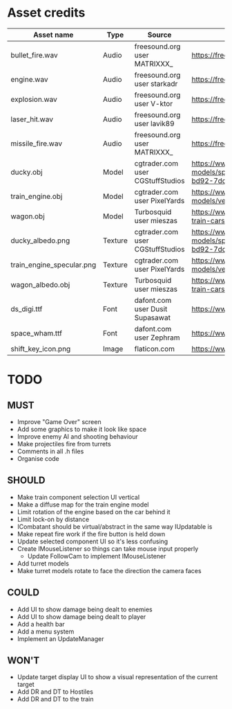 # Asset credits

| Asset name                | Type      | Source                            | Link                                                                                                  |
|---------------------------|-----------|-----------------------------------|-------------------------------------------------------------------------------------------------------|
| bullet_fire.wav           | Audio     | freesound.org user MATRIXXX_      | https://freesound.org/people/MATRIXXX_/sounds/414885/                                                 |
| engine.wav                | Audio     | freesound.org user starkadr       | https://freesound.org/people/Starkadr/sounds/641194/                                                  |
| explosion.wav             | Audio     | freesound.org user V-ktor         | https://freesound.org/people/V-ktor/sounds/435413/                                                    |
| laser_hit.wav             | Audio     | freesound.org user lavik89        | https://freesound.org/people/lavik89/sounds/168984/                                                   |
| missile_fire.wav          | Audio     | freesound.org user MATRIXXX_      | https://freesound.org/people/MATRIXXX_/sounds/441373/                                                 |
| ducky.obj                 | Model     | cgtrader.com user CGStuffStudios  | https://www.cgtrader.com/free-3d-models/sports/toy/rubber-duck-b31f3585-0347-4532-bd92-7ddea6107d0d   |
| train_engine.obj          | Model     | cgtrader.com user PixelYards      | https://www.cgtrader.com/3d-models/vehicle/train/historic-steam-train                                 |
| wagon.obj                 | Model     | Turbosquid user mieszas           | https://www.turbosquid.com/3d-models/3d-wooden-train-cars-model/1066200                               |
| ducky_albedo.png          | Texture   | cgtrader.com user CGStuffStudios  | https://www.cgtrader.com/free-3d-models/sports/toy/rubber-duck-b31f3585-0347-4532-bd92-7ddea6107d0d   |
| train_engine_specular.png | Texture   | cgtrader.com user PixelYards      | https://www.cgtrader.com/3d-models/vehicle/train/historic-steam-train                                 |
| wagon_albedo.obj          | Texture   | Turbosquid user mieszas           | https://www.turbosquid.com/3d-models/3d-wooden-train-cars-model/1066200                               |
| ds_digi.ttf               | Font      | dafont.com user Dusit Supasawat   | https://www.dafont.com/ds-digital.font                                                                |
| space_wham.ttf            | Font      | dafont.com user Zephram           | https://www.dafont.com/space-wham.font                                                                |
| shift_key_icon.png        | Image     | flaticon.com                      | https://www.flaticon.com/free-icons/shift                                                             |


# TODO

## MUST
- Improve "Game Over" screen
- Add some graphics to make it look like space
- Improve enemy AI and shooting behaviour
- Make projectiles fire from turrets
- Comments in all .h files
- Organise code

## SHOULD
- Make train component selection UI vertical
- Make a diffuse map for the train engine model
- Limit rotation of the engine based on the car behind it
- Limit lock-on by distance
- ICombatant should be virtual/abstract in the same way IUpdatable is
- Make repeat fire work if the fire button is held down
- Update selected component UI so it's less confusing
- Create IMouseListener so things can take mouse input properly
    - Update FollowCam to implement IMouseListener
- Add turret models
- Make turret models rotate to face the direction the camera faces

## COULD
- Add UI to show damage being dealt to enemies
- Add UI to show damage being dealt to player
- Add a health bar
- Add a menu system
- Implement an UpdateManager

## WON'T
- Update target display UI to show a visual representation of the current target
- Add DR and DT to Hostiles
- Add DR and DT to the train
